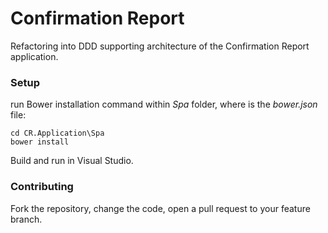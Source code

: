 # Confirmation Report

Refactoring into DDD supporting architecture of the Confirmation Report application.

### Setup

run Bower installation command within _Spa_ folder, where is the _bower.json_ file:

    cd CR.Application\Spa
    bower install

Build and run in Visual Studio.

### Contributing

Fork the repository, change the code, open a pull request to your feature branch.
